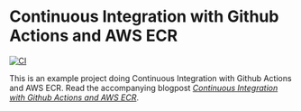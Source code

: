 # Continuous Integration with Github Actions and AWS ECR

[![CI][ci-badge]][ci-link]

[ci-badge]: https://github.com/kvrhdn/ci-with-actions-and-ecr/workflows/CI/badge.svg
[ci-link]: https://github.com/kvrhdn/ci-with-actions-and-ecr/actions

This is an example project doing Continuous Integration with Github Actions and AWS ECR. Read the accompanying blogpost [_Continuous Integration with Github Actions and AWS ECR_][blogpost].

[blogpost]: https://kvrhdn.dev/blog/continuous-integration-with-github-actions-and-aws-ecr/

